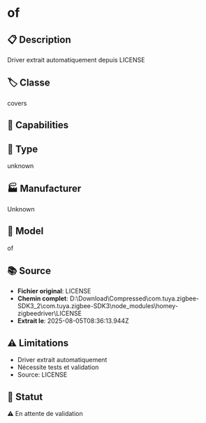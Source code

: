 # of

## 📋 Description
Driver extrait automatiquement depuis LICENSE

## 🏷️ Classe
covers

## 🔧 Capabilities


## 📡 Type
unknown

## 🏭 Manufacturer
Unknown

## 📱 Model
of

## 📚 Source
- **Fichier original**: LICENSE
- **Chemin complet**: D:\Download\Compressed\com.tuya.zigbee-SDK3_2\com.tuya.zigbee-SDK3\node_modules\homey-zigbeedriver\LICENSE
- **Extrait le**: 2025-08-05T08:36:13.944Z

## ⚠️ Limitations
- Driver extrait automatiquement
- Nécessite tests et validation
- Source: LICENSE

## 🚀 Statut
⚠️ En attente de validation
